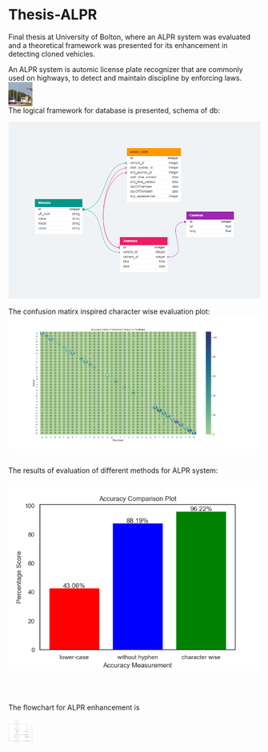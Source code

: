 # Thesis-ALPR
Final thesis at University of Bolton, where an ALPR system was evaluated and a theoretical framework was presented for its enhancement in detecting cloned vehicles.
<br>

An ALPR system is automic license plate recognizer that are commonly used on highways, to detect and maintain discipline by enforcing laws.
<br>
<a href="url"><img src="ALPR.jpg" align="left" height="48" width="48" ></a>
<br>
</br>

The logical framework for database is presented, schema of db:
</br>

![DB](DB_vehicle_identification.png)
</br>



The confusion matirx inspired character wise evaluation plot:
</br>
![confusion_matrix](accuracy_matrix.png)


</br>
The results of evaluation of different methods for ALPR system:
<p align="center">
  <img src="https://github.com/nauman-akram/Thesis-ALPR/blob/main/comparison%20plot.png" />
</p>
</br>

</br>

The flowchart for ALPR enhancement is 
</br>
</br>
<a href="url"><img src="project_flowchart.png" align="left" height="48" width="48" ></a>


